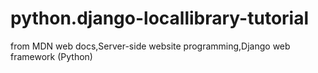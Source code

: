# python.django-locallibrary-tutorial
 from MDN web docs,Server-side website programming,Django web framework (Python)
